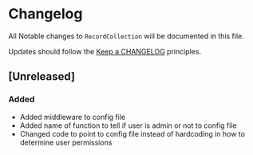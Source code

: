 # Changelog

All Notable changes to `RecordCollection` will be documented in this file.

Updates should follow the [Keep a CHANGELOG](http://keepachangelog.com/) principles.

## [Unreleased]

### Added
- Added middleware to config file
- Added name of function to tell if user is admin or not to config file
- Changed code to point to config file instead of hardcoding in how to determine user permissions